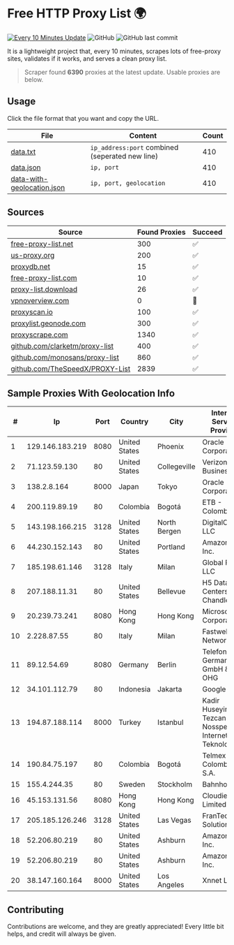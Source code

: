 
# Free HTTP Proxy List 🌍

[![Every 10 Minutes Update](https://github.com/mertguvencli/http-proxy-list/actions/workflows/main.yml/badge.svg?branch=main)](https://github.com/mertguvencli/http-proxy-list/actions/workflows/main.yml)
![GitHub](https://img.shields.io/github/license/mertguvencli/http-proxy-list)
![GitHub last commit](https://img.shields.io/github/last-commit/mertguvencli/http-proxy-list)

It is a lightweight project that, every 10 minutes, scrapes lots of free-proxy sites, validates if it works, and serves a clean proxy list.


> Scraper found **6390** proxies at the latest update. Usable proxies are below.

## Usage

Click the file format that you want and copy the URL.


|File|Content|Count|
|----|-------|-----|
|[data.txt](https://raw.githubusercontent.com/mertguvencli/http-proxy-list/main/proxy-list/data.txt)|`ip_address:port` combined (seperated new line)|410|
|[data.json](https://raw.githubusercontent.com/mertguvencli/http-proxy-list/main/proxy-list/data.json)|`ip, port`|410|
|[data-with-geolocation.json](https://raw.githubusercontent.com/mertguvencli/http-proxy-list/main/proxy-list/data-with-geolocation.json)|`ip, port, geolocation`|410|

## Sources

|Source|Found Proxies|Succeed|
|------|-------------|-------|
|[free-proxy-list.net](https://free-proxy-list.net)|300|✅|
|[us-proxy.org](https://www.us-proxy.org)|200|✅|
|[proxydb.net](http://proxydb.net)|15|✅|
|[free-proxy-list.com](https://free-proxy-list.com/?page=&port=&type%5B%5D=http&type%5B%5D=https&up_time=0&search=Search)|10|✅|
|[proxy-list.download](https://www.proxy-list.download/HTTP)|26|✅|
|[vpnoverview.com](https://vpnoverview.com/privacy/anonymous-browsing/free-proxy-servers)|0|🚫|
|[proxyscan.io](https://www.proxyscan.io)|100|✅|
|[proxylist.geonode.com](https://proxylist.geonode.com/api/proxy-list?limit=300&page=1&sort_by=lastChecked&sort_type=desc&protocols=http,https)|300|✅|
|[proxyscrape.com](https://api.proxyscrape.com/v2/?request=displayproxies&protocol=http&timeout=10000&country=all&ssl=all&anonymity=all)|1340|✅|
|[github.com/clarketm/proxy-list](https://raw.githubusercontent.com/clarketm/proxy-list/master/proxy-list-raw.txt)|400|✅|
|[github.com/monosans/proxy-list](https://raw.githubusercontent.com/monosans/proxy-list/main/proxies/http.txt)|860|✅|
|[github.com/TheSpeedX/PROXY-List](https://raw.githubusercontent.com/TheSpeedX/PROXY-List/master/http.txt)|2839|✅|


## Sample Proxies With Geolocation Info

|#|Ip|Port|Country|City|Internet Service Provider|
|-|--|----|-------|----|-------------------------|
|1|129.146.183.219|8080|United States|Phoenix|Oracle Corporation|
|2|71.123.59.130|80|United States|Collegeville|Verizon Business|
|3|138.2.8.164|8000|Japan|Tokyo|Oracle Corporation|
|4|200.119.89.19|80|Colombia|Bogotá|ETB - Colombia|
|5|143.198.166.215|3128|United States|North Bergen|DigitalOcean, LLC|
|6|44.230.152.143|80|United States|Portland|Amazon.com, Inc.|
|7|185.198.61.146|3128|Italy|Milan|Global Router LLC|
|8|207.188.11.31|80|United States|Bellevue|H5 Data Centers - Chandler LLC|
|9|20.239.73.241|8080|Hong Kong|Hong Kong|Microsoft Corporation|
|10|2.228.87.55|80|Italy|Milan|Fastweb Networks|
|11|89.12.54.69|8080|Germany|Berlin|Telefonica Germany GmbH & Co. OHG|
|12|34.101.112.79|80|Indonesia|Jakarta|Google LLC|
|13|194.87.188.114|8000|Turkey|Istanbul|Kadir Huseyin Tezcan Nosspeed Internet Teknolojileri|
|14|190.84.75.197|80|Colombia|Bogotá|Telmex Colombia S.A.|
|15|155.4.244.35|80|Sweden|Stockholm|Bahnhof AB|
|16|45.153.131.56|8080|Hong Kong|Hong Kong|Cloudie Limited|
|17|205.185.126.246|3128|United States|Las Vegas|FranTech Solutions|
|18|52.206.80.219|80|United States|Ashburn|Amazon.com, Inc.|
|19|52.206.80.219|80|United States|Ashburn|Amazon.com, Inc.|
|20|38.147.160.164|8000|United States|Los Angeles|Xnnet LLC|



## Contributing

Contributions are welcome, and they are greatly appreciated! Every
little bit helps, and credit will always be given.

